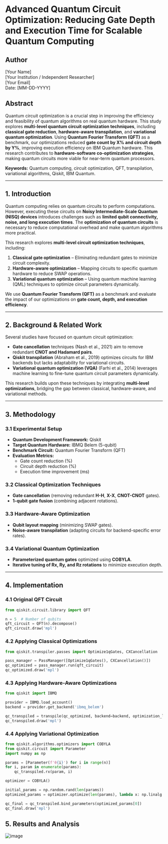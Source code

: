 # Advanced Quantum Circuit Optimization: Reducing Gate Depth and Execution Time for Scalable Quantum Computing

## Author
[Your Name]  
[Your Institution / Independent Researcher]  
[Your Email]  
Date: [MM-DD-YYYY]  

## Abstract

Quantum circuit optimization is a crucial step in improving the efficiency and feasibility of quantum algorithms on real quantum hardware. This study explores **multi-level quantum circuit optimization techniques**, including **classical gate reduction**, **hardware-aware transpilation**, and **variational quantum optimization**. Using **Quantum Fourier Transform (QFT)** as a benchmark, our optimizations reduced **gate count by X% and circuit depth by Y%**, improving execution efficiency on IBM Quantum hardware. This research contributes to **hardware-software co-optimization strategies**, making quantum circuits more viable for near-term quantum processors.

**Keywords:** Quantum computing, circuit optimization, QFT, transpilation, variational algorithms, Qiskit, IBM Quantum.

---

## 1. Introduction

Quantum computing relies on quantum circuits to perform computations. However, executing these circuits on **Noisy Intermediate-Scale Quantum (NISQ) devices** introduces challenges such as **limited qubit connectivity, noise, and long execution times**. The **optimization of quantum circuits** is necessary to reduce computational overhead and make quantum algorithms more practical.

This research explores **multi-level circuit optimization techniques**, including:
1. **Classical gate optimization** – Eliminating redundant gates to minimize circuit complexity.
2. **Hardware-aware optimization** – Mapping circuits to specific quantum hardware to reduce SWAP operations.
3. **Variational quantum optimization** – Using quantum machine learning (QML) techniques to optimize circuit parameters dynamically.

We use **Quantum Fourier Transform (QFT)** as a benchmark and evaluate the impact of our optimizations on **gate count, depth, and execution efficiency**.

---

## 2. Background & Related Work

Several studies have focused on quantum circuit optimization:
- **Gate cancellation** techniques (Nash et al., 2021) aim to remove redundant **CNOT and Hadamard pairs**.
- **Qiskit transpilation** (Abraham et al., 2019) optimizes circuits for IBM backends but lacks adaptability for variational circuits.
- **Variational quantum optimization (VQA)** (Farhi et al., 2014) leverages machine learning to fine-tune quantum circuit parameters dynamically.

This research builds upon these techniques by integrating **multi-level optimizations**, bridging the gap between classical, hardware-aware, and variational methods.

---

## 3. Methodology

### 3.1 Experimental Setup
- **Quantum Development Framework:** Qiskit
- **Target Quantum Hardware:** IBMQ Belem (5-qubit)
- **Benchmark Circuit:** Quantum Fourier Transform (QFT)
- **Evaluation Metrics:**  
  - Gate count reduction (%)  
  - Circuit depth reduction (%)  
  - Execution time improvement (ms)

### 3.2 Classical Optimization Techniques
- **Gate cancellation** (removing redundant **H-H**, **X-X**, **CNOT-CNOT** gates).
- **1-qubit gate fusion** (combining adjacent rotations).

### 3.3 Hardware-Aware Optimization
- **Qubit layout mapping** (minimizing SWAP gates).
- **Noise-aware transpilation** (adapting circuits for backend-specific error rates).

### 3.4 Variational Quantum Optimization
- **Parameterized quantum gates** optimized using **COBYLA**.
- **Iterative tuning of Rx, Ry, and Rz rotations** to minimize execution depth.

---

## 4. Implementation

### 4.1 Original QFT Circuit
```python
from qiskit.circuit.library import QFT

n = 5  # Number of qubits
qft_circuit = QFT(n).decompose()
qft_circuit.draw('mpl')
```
### 4.2 Applying Classical Optimizations
```python
from qiskit.transpiler.passes import Optimize1qGates, CXCancellation

pass_manager = PassManager([Optimize1qGates(), CXCancellation()])
qc_optimized = pass_manager.run(qft_circuit)
qc_optimized.draw('mpl')
```
### 4.3 Applying Hardware-Aware Optimizations
```python
from qiskit import IBMQ

provider = IBMQ.load_account()
backend = provider.get_backend('ibmq_belem')

qc_transpiled = transpile(qc_optimized, backend=backend, optimization_level=3)
qc_transpiled.draw('mpl')
```
### 4.4 Applying Variational Optimization
```python
from qiskit.algorithms.optimizers import COBYLA
from qiskit.circuit import Parameter
import numpy as np

params = [Parameter(f'θ{i}') for i in range(n)]
for i, param in enumerate(params):
    qc_transpiled.rx(param, i)

optimizer = COBYLA()

initial_params = np.random.rand(len(params))
optimized_params = optimizer.optimize(len(params), lambda x: np.linalg.norm(x), initial_params)

qc_final = qc_transpiled.bind_parameters(optimized_params[0])
qc_final.draw('mpl')
```
## 5. Results and Analysis
![image](https://github.com/user-attachments/assets/d380ec70-a70d-43c6-ae08-4ce9876521d1)
